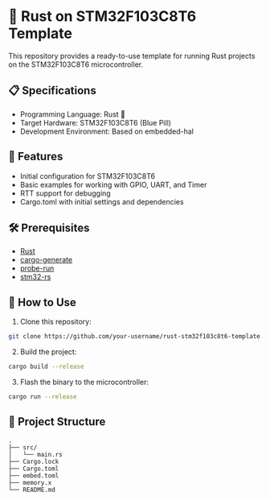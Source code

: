 # 🦀 Rust on STM32F103C8T6 Template

This repository provides a ready-to-use template for running Rust projects on the STM32F103C8T6 microcontroller.

## 📋 Specifications

- Programming Language: Rust 🦀
- Target Hardware: STM32F103C8T6 (Blue Pill)
- Development Environment: Based on embedded-hal

## 🚀 Features

- Initial configuration for STM32F103C8T6
- Basic examples for working with GPIO, UART, and Timer
- RTT support for debugging
- Cargo.toml with initial settings and dependencies

## 🛠️ Prerequisites

- [Rust](https://www.rust-lang.org/tools/install)
- [cargo-generate](https://github.com/cargo-generate/cargo-generate)
- [probe-run](https://probe.rs/docs/getting-started/installation/)
- [stm32-rs](https://github.com/stm32-rs)

## 🔧 How to Use

1. Clone this repository:
``` sh
git clone https://github.com/your-username/rust-stm32f103c8t6-template.git && cd stm32f103c8t6-template
```
2. Build the project:
``` sh
cargo build --release
```
3. Flash the binary to the microcontroller:
``` sh
cargo run --release
```

## 📁 Project Structure
    .    
    ├── src/
    │   └── main.rs
    ├── Cargo.lock
    ├── Cargo.toml
    ├── embed.toml
    ├── memory.x
    └── README.md
